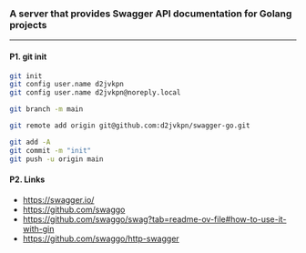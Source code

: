 ### A server that provides Swagger API documentation for Golang projects
---

#### P1. git init
```bash
git init
git config user.name d2jvkpn
git config user.name d2jvkpn@noreply.local

git branch -m main

git remote add origin git@github.com:d2jvkpn/swagger-go.git

git add -A
git commit -m "init"
git push -u origin main
```

#### P2. Links
- https://swagger.io/
- https://github.com/swaggo
- https://github.com/swaggo/swag?tab=readme-ov-file#how-to-use-it-with-gin
- https://github.com/swaggo/http-swagger
